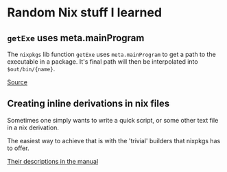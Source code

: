 # Random Nix stuff I learned

## `getExe` uses meta.mainProgram

The `nixpkgs` lib function `getExe` uses `meta.mainProgram` to get a path to
the executable in a package. It's final path will then be interpolated into
`$out/bin/{name}`.

[Source](https://github.com/NixOS/nixpkgs/blob/72bf900cbb64d166c4a93ad756f11a78eb9d1600/lib/meta.nix#L433-L438)

## Creating inline derivations in nix files

Sometimes one simply wants to write a quick script, or some other text file in a nix derivation.

The easiest way to achieve that is with the 'trivial' builders that nixpkgs has to offer.

[Their descriptions in the manual](https://nixos.org/manual/nixpkgs/unstable/#chap-trivial-builders)
